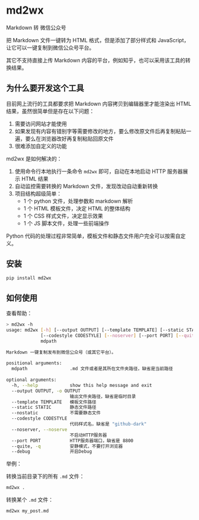 # md2wx

 Markdown 转 微信公众号

把 Markdown 文件一键转为 HTML 格式，但是添加了部分样式和 JavaScript，让它可以一键复制到微信公众号平台。

其它不支持直接上传 Markdown 内容的平台，例如知乎，也可以采用该工具的转换结果。

## 为什么要开发这个工具

目前网上流行的工具都要求把 Markdown 内容拷贝到编辑器里才能渲染出 HTML 结果，虽然很简单但是存在以下问题：

1. 需要访问网站才能使用
2. 如果发现有内容有错别字等需要修改的地方，要么修改原文件后再复制粘贴一遍，要么在浏览器改好再复制粘贴回原文件
3. 很难添加自定义的功能

md2wx 是如何解决的：

1. 使用命令行本地执行一条命令 `md2wx` 即可，自动在本地启动 HTTP 服务器展示 HTML 结果
2. 自动监控需要转换的 Markdown 文件，发现改动自动重新转换
3. 项目结构超级简单：
    - 1 个 python 文件，处理参数和 markdown 解析
    - 1 个 HTML 模板文件，决定 HTML 的整体结构
    - 1 个 CSS 样式文件，决定显示效果
    - 1 个 JS 脚本文件，处理一些前端操作
   
Python 代码的处理过程非常简单，模板文件和静态文件用户完全可以按需自定义。


## 安装

```bash
pip install md2wx
```

## 如何使用

查看帮助：

```bash
> md2wx -h
usage: md2wx [-h] [--output OUTPUT] [--template TEMPLATE] [--static STATIC | --nostatic] 
             [--codestyle CODESTYLE] [--noserver] [--port PORT] [--quite] [--debug] 
             mdpath
                                                                                                                                                                      
Markdown 一键复制发布到微信公众号（或其它平台）。                                                                                                                     
                                                                                                                                                                      
positional arguments:                                                                                                                                                 
  mdpath                .md 文件或者是其所在文件夹路径，缺省是当前路径                                                                                                
                                                                                                                                                                      
optional arguments:                                                                                                                                                   
  -h, --help            show this help message and exit                                                                                                               
  --output OUTPUT, -o OUTPUT
                        输出文件夹路径，缺省是临时目录
  --template TEMPLATE   模板文件路径
  --static STATIC       静态文件路径
  --nostatic            不需要静态文件
  --codestyle CODESTYLE
                        代码样式名，缺省是 "github-dark"
  --noserver, --noserve
                        不启动HTTP服务器
  --port PORT           HTTP服务器端口，缺省是 8800
  --quite, -q           安静模式，不要打开浏览器
  --debug               开启Debug
```

举例：

转换当前目录下的所有 `.md` 文件：

```bash
md2wx .
```

转换某个 `.md` 文件：

```bash
md2wx my_post.md
```

